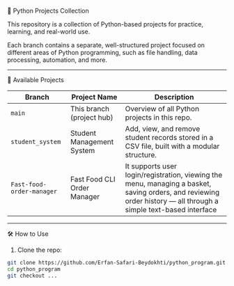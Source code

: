 🐍 Python Projects Collection

This repository is a collection of Python-based projects for practice, learning, and real-world use.

Each branch contains a separate, well-structured project focused on different areas of Python programming, such as file handling, data processing, automation, and more.

---

📂 Available Projects

| Branch | Project Name            | Description |
|--------|-------------------------|-------------|
| `main`           | This branch (project hub) | Overview of all Python projects in this repo. |
| `student_system` | Student Management System | Add, view, and remove student records stored in a CSV file, built with a modular structure. |
| `Fast-food-order-manager` | Fast Food CLI Order Manager | It supports user login/registration, viewing the menu, managing a basket, saving orders, and reviewing order history — all through a simple text-based interface |


---

🛠️ How to Use

1. Clone the repo:
```bash
git clone https://github.com/Erfan-Safari-Beydokhti/python_program.git
cd python_program
git checkout ...



